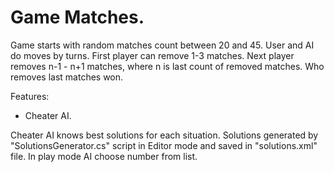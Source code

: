 # Game Matches. 

Game starts with random matches count between 20 and 45. User and AI do moves by turns. First player can remove 1-3 matches. 
Next player removes n-1 - n+1 matches, where n is last count of removed matches. Who removes last matches won.


Features:
  - Cheater AI.
  
  Cheater AI knows best solutions for each situation. Solutions generated by "SolutionsGenerator.cs" script in Editor mode and saved in 
  "solutions.xml" file. In play mode AI choose number from list.
